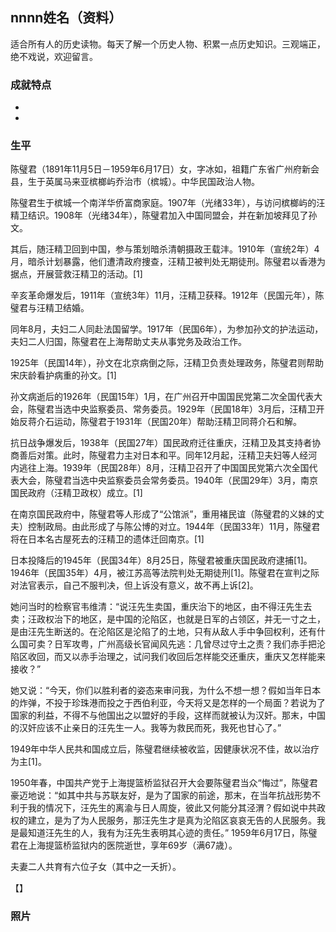 ## nnnn姓名（资料）

适合所有人的历史读物。每天了解一个历史人物、积累一点历史知识。三观端正，绝不戏说，欢迎留言。  

### 成就特点

- ​
- ​


### 生平

陈璧君（1891年11月5日－1959年6月17日）女，字冰如，祖籍广东省广州府新会县，生于英属马来亚槟榔屿乔治市（槟城）。中华民国政治人物。



陈璧君生于槟城一个南洋华侨富商家庭。1907年（光绪33年），与访问槟榔屿的汪精卫结识。1908年（光绪34年），陈璧君加入中国同盟会，并在新加坡拜见了孙文。

其后，随汪精卫回到中国，参与策划暗杀清朝摄政王载沣。1910年（宣统2年）4月，暗杀计划暴露，他们遭清政府捜查，汪精卫被判处无期徒刑。陈璧君以香港为据点，开展营救汪精卫的活动。[1]

辛亥革命爆发后，1911年（宣统3年）11月，汪精卫获释。1912年（民国元年），陈璧君与汪精卫结婚。

同年8月，夫妇二人同赴法国留学。1917年（民国6年），为参加孙文的护法运动，夫妇二人归国，陈璧君在上海帮助丈夫从事党务及政治工作。

1925年（民国14年），孙文在北京病倒之际，汪精卫负责处理政务，陈璧君则帮助宋庆龄看护病重的孙文。[1]

孙文病逝后的1926年（民国15年）1月，在广州召开中国国民党第二次全国代表大会，陈璧君当选中央监察委员、常务委员。1929年（民国18年）3月后，汪精卫开始反蒋介石运动，陈璧君于1931年（民国20年）帮助汪精卫同蒋介石和解。



抗日战争爆发后，1938年（民国27年）国民政府迁往重庆，汪精卫及其支持者协商善后对策。此时，陈璧君力主对日本和平。同年12月起，汪精卫夫妇等人经河内逃往上海。1939年（民国28年）8月，汪精卫召开了中国国民党第六次全国代表大会，陈璧君当选中央监察委员会常务委员。1940年（民国29年）3月，南京国民政府（汪精卫政权）成立。[1]


在南京国民政府中，陈璧君等人形成了“公馆派”，重用褚民谊（陈璧君的义妹的丈夫）控制政局。由此形成了与陈公博的对立。1944年（民国33年）11月，陈璧君将在日本名古屋死去的汪精卫的遗体迁回南京。[1]

日本投降后的1945年（民国34年）8月25日，陈璧君被重庆国民政府逮捕[1]。1946年（民国35年）4月，被江苏高等法院判处无期徒刑[1]。陈璧君在宣判之际对法官表示，自己不服判决，但上诉没有意义，故不再上诉[2]。

她问当时的检察官韦维清：“说汪先生卖国，重庆治下的地区，由不得汪先生去卖；汪政权治下的地区，是中国的沦陷区，也就是日军的占领区，并无一寸之土，是由汪先生断送的。在沦陷区是沦陷了的土地，只有从敌人手中争回权利，还有什么国可卖？日军攻粤，广州高级长官闻风先逃：几曾尽过守土之责？我们赤手把沦陷区收回，而又以赤手治理之，试问我们收回后怎样能交还重庆，重庆又怎样能来接收？”

她又说：“今天，你们以胜利者的姿态来审问我，为什么不想一想？假如当年日本的炸弹，不投于珍珠港而投之于西伯利亚，今天将又是怎样的一个局面？若说为了国家的利益，不得不与他国出之以盟好的手段，这样而就被认为汉奸。那末，中国的汉奸应该不止亲日的汪先生一人。我等为救民而死，我死也甘心了。”

1949年中华人民共和国成立后，陈璧君继续被收监，因健康状况不佳，故以治疗为主[1]。

1950年春，中国共产党于上海提篮桥监狱召开大会要陈璧君当众“悔过”，陈璧君豪迈地说：“如其中共与苏联友好，是为了国家的前途，那末，在当年抗战形势不利于我的情况下，汪先生的离渝与日人周旋，彼此又何能分其泾渭？假如说中共政权的建立，是为了为人民服务，那汪先生才是真为沦陷区哀哀无告的人民服务。我是最知道汪先生的人，我有为汪先生表明其心迹的责任。”
1959年6月17日，陈璧君在上海提篮桥监狱内的医院逝世，享年69岁（满67歳）。

夫妻二人共育有六位子女（其中之一夭折）。

【】

### 照片

